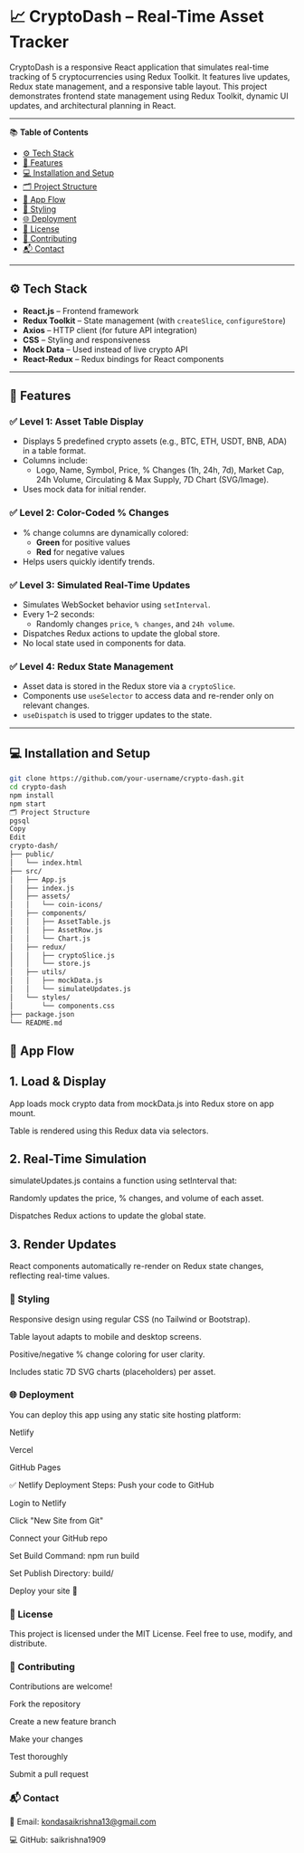 # 📈 CryptoDash – Real-Time Asset Tracker

CryptoDash is a responsive React application that simulates real-time tracking of 5 cryptocurrencies using Redux Toolkit. It features live updates, Redux state management, and a responsive table layout. This project demonstrates frontend state management using Redux Toolkit, dynamic UI updates, and architectural planning in React.

---

📚 **Table of Contents**

- [⚙️ Tech Stack](#️-tech-stack)  
- [🚀 Features](#-features)  
- [💻 Installation and Setup](#-installation-and-setup)  
- [🗂️ Project Structure](#️-project-structure)  
- [🔁 App Flow](#-app-flow)  
- [🎨 Styling](#-styling)  
- [🌐 Deployment](#-deployment)  
- [📜 License](#-license)  
- [🤝 Contributing](#-contributing)  
- [📬 Contact](#-contact)

---

## ⚙️ Tech Stack

- **React.js** – Frontend framework  
- **Redux Toolkit** – State management (with `createSlice`, `configureStore`)  
- **Axios** – HTTP client (for future API integration)  
- **CSS** – Styling and responsiveness  
- **Mock Data** – Used instead of live crypto API  
- **React-Redux** – Redux bindings for React components  

---

## 🚀 Features

### ✅ Level 1: Asset Table Display  
- Displays 5 predefined crypto assets (e.g., BTC, ETH, USDT, BNB, ADA) in a table format.
- Columns include:
  - Logo, Name, Symbol, Price, % Changes (1h, 24h, 7d), Market Cap, 24h Volume, Circulating & Max Supply, 7D Chart (SVG/Image).
- Uses mock data for initial render.

### ✅ Level 2: Color-Coded % Changes  
- % change columns are dynamically colored:
  - **Green** for positive values
  - **Red** for negative values
- Helps users quickly identify trends.

### ✅ Level 3: Simulated Real-Time Updates  
- Simulates WebSocket behavior using `setInterval`.
- Every 1–2 seconds:
  - Randomly changes `price`, `% changes`, and `24h volume`.
- Dispatches Redux actions to update the global store.
- No local state used in components for data.

### ✅ Level 4: Redux State Management  
- Asset data is stored in the Redux store via a `cryptoSlice`.
- Components use `useSelector` to access data and re-render only on relevant changes.
- `useDispatch` is used to trigger updates to the state.

---

## 💻 Installation and Setup

```bash
git clone https://github.com/your-username/crypto-dash.git
cd crypto-dash
npm install
npm start
🗂️ Project Structure
pgsql
Copy
Edit
crypto-dash/
├── public/
│   └── index.html
├── src/
│   ├── App.js
│   ├── index.js
│   ├── assets/
│   │   └── coin-icons/
│   ├── components/
│   │   ├── AssetTable.js
│   │   ├── AssetRow.js
│   │   └── Chart.js
│   ├── redux/
│   │   ├── cryptoSlice.js
│   │   └── store.js
│   ├── utils/
│   │   ├── mockData.js
│   │   └── simulateUpdates.js
│   └── styles/
│       └── components.css
├── package.json
└── README.md
```

## 🔁 App Flow
## 1. Load & Display
App loads mock crypto data from mockData.js into Redux store on app mount.

Table is rendered using this Redux data via selectors.

## 2. Real-Time Simulation
simulateUpdates.js contains a function using setInterval that:

Randomly updates the price, % changes, and volume of each asset.

Dispatches Redux actions to update the global state.

## 3. Render Updates
React components automatically re-render on Redux state changes, reflecting real-time values.

### 🎨 Styling
Responsive design using regular CSS (no Tailwind or Bootstrap).

Table layout adapts to mobile and desktop screens.

Positive/negative % change coloring for user clarity.

Includes static 7D SVG charts (placeholders) per asset.

### 🌐 Deployment
You can deploy this app using any static site hosting platform:

Netlify

Vercel

GitHub Pages

✅ Netlify Deployment Steps:
Push your code to GitHub

Login to Netlify

Click "New Site from Git"

Connect your GitHub repo

Set Build Command: npm run build

Set Publish Directory: build/

Deploy your site 🎉

### 📜 License
This project is licensed under the MIT License.
Feel free to use, modify, and distribute.

### 🤝 Contributing
Contributions are welcome!

Fork the repository

Create a new feature branch

Make your changes

Test thoroughly

Submit a pull request

### 📬 Contact
📧 Email: kondasaikrishna13@gmail.com

💻 GitHub: saikrishna1909
